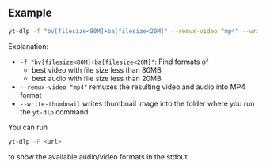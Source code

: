 ## Example
```bash
yt-dlp -f "bv[filesize<80M]+ba[filesize<20M]" --remux-video "mp4" --write-thumbnail <url>
```

Explanation:
- `-f "bv[filesize<80M]+ba[filesize<20M]"`: Find formats of
    - best video with file size less than 80MB
    - best audio with file size less than 20MB
- `--remux-video "mp4"` remuxes the resulting video and audio into MP4 format
- `--write-thumbnail` writes thumbnail image into the folder where you run
  the `yt-dlp` command


You can run
```bash
yt-dlp -F <url>
```
to show the available audio/video formats in the stdout.
